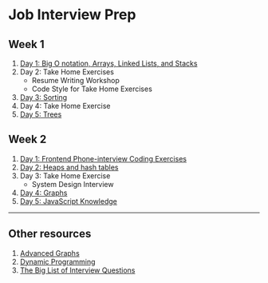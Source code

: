# Job Interview Prep

## Week 1

1. [Day 1: Big O notation, Arrays, Linked Lists, and Stacks](big_o_arrays_linked_lists_stacks/)
1. Day 2: Take Home Exercises
    - Resume Writing Workshop
    - Code Style for Take Home Exercises
1. [Day 3: Sorting](sorting/)
1. Day 4: Take Home Exercise
1. [Day 5: Trees](trees/)

## Week 2

1. [Day 1: Frontend Phone-interview Coding Exercises](questions/frontend.md)
1. [Day 2: Heaps and hash tables](heap_hash/)
1. Day 3: Take Home Exercise
    - System Design Interview
1. [Day 4: Graphs](graphs/)
1. [Day 5: JavaScript Knowledge](questions/js.md)

---

## Other resources

1. [Advanced Graphs](advanced_graphs/)
1. [Dynamic Programming](dp/)
1. [The Big List of Interview Questions](questions/)

